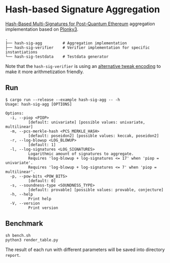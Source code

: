 # Hash-based Signature Aggregation

[Hash-Based Multi-Signatures for Post-Quantum Ethereum](https://eprint.iacr.org/2025/055.pdf) aggregation implementation based on [Plonky3](https://github.com/Plonky3/Plonky3).

```
.
├── hash-sig-agg         # Aggregation implementation
├── hash-sig-verifier    # Verifier implementation for specific instantiations
└── hash-sig-testdata    # Testdata generator
```

Note that the `hash-sig-verifier` is using an [alternative tweak encoding](https://github.com/han0110/hash-sig/commit/800059fb8e07ef9e22904ccdb8889109017da8b5) to make it more arithmetization friendly.

## Run

```
$ cargo run --release --example hash-sig-agg -- -h
Usage: hash-sig-agg [OPTIONS]

Options:
  -i, --piop <PIOP>
          [default: univariate] [possible values: univariate, multilinear]
  -m, --pcs-merkle-hash <PCS_MERKLE_HASH>
          [default: poseidon2] [possible values: keccak, poseidon2]
  -r, --log-blowup <LOG_BLOWUP>
          [default: 1]
  -l, --log-signatures <LOG_SIGNATURES>
          Logarithmic amount of signatures to aggregate.
          Requires 'log-blowup + log-signatures <= 17' when 'piop = univariate'.
          Requires 'log-blowup + log-signatures <= 7' when 'piop = multilinear'.
  -p, --pow-bits <POW_BITS>
          [default: 0]
  -s, --soundness-type <SOUNDNESS_TYPE>
          [default: provable] [possible values: provable, conjecture]
  -h, --help
          Print help
  -V, --version
          Print version
```

## Benchmark

```
sh bench.sh
python3 render_table.py
```

The result of each run with different parameters will be saved into directory `report`.

